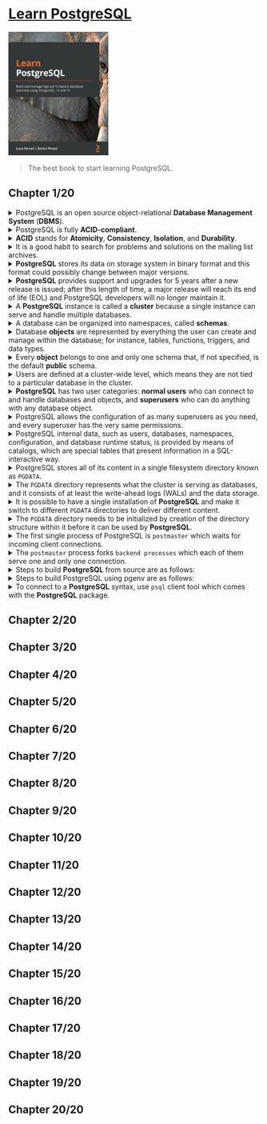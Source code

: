 # [Learn PostgreSQL](https://www.amazon.com/Learn-PostgreSQL-high-performance-database-solutions/dp/183898528X/ref=sr_1_1?crid=1GFEV5AXN7SW&keywords=learn+postgresql&qid=1672678280&sprefix=learn+postgres%2Caps%2C586&sr=8-1)
<img alt="9781838985288" src="../covers/9781838985288.jpg" width="200"/>

> The best book to start learning PostgreSQL.

## Chapter 1/20

<details>
<summary>PostgreSQL is an open source object-relational <b>Database Management System</b> (<b>DBMS</b>).</summary>

</details>

<details>
<summary>PostgreSQL is fully <b>ACID-compliant</b>.</summary>

</details>

<details>
<summary><b>ACID</b> stands for <b>Atomicity</b>, <b>Consistency</b>, <b>Isolation</b>, and <b>Durability</b>.</summary>

- **Atomicity**: Complex database operations is proccessed as a single instruction.
- **Consistency**: Data within the database will not be corrupted due to partially performed operations.
- **Isolation**: Allows database to handle concurrency, without interleaved changes.
- **Durability**: Database engine is supposed to protect the data it contains, even in the case of software and hardware failures.
</details>

<details>
<summary>It is a good habit to search for problems and solutions on the mailing list archives.</summary>

https://www.postgresql.org/list
</details>

<details>
<summary><b>PostgreSQL</b> stores its data on storage system in binary format and this format could possibly change between major versions.</summary>

</details>

<details>
<summary><b>PostgreSQL</b> provides support and upgrades for 5 years after a new release is issued; after this length of time, a major release will reach its end of life (EOL) and PostgreSQL developers will no longer maintain it.</summary>

</details>

<details>
<summary>A <b>PostgreSQL</b> instance is called a <b>cluster</b> because a single instance can serve and handle multiple databases.</summary>

</details>

<details>
<summary>A database can be organized into namespaces, called <b>schemas</b>.</summary>

> Schemas cannot be nested, so they represent a flat namespace.
</details>

<details>
<summary>Database <b>objects</b> are represented by everything the user can create and manage within the database; for instance, tables, functions, triggers, and data types.</summary>

</details>

<details>
<summary>Every <b>object</b> belongs to one and only one schema that, if not specified, is the default <b>public</b> schema.</summary>

</details>

<details>
<summary>Users are defined at a cluster-wide level, which means they are not tied to a particular database in the cluster.</summary>

</details>

<details>
<summary><b>PostgreSQL</b> has two user categories: <b>normal users</b> who can connect to and handle databases and objects, and <b>superusers</b> who can do anything with any database object.</summary>

</details>

<details>
<summary>PostgreSQL allows the configuration of as many superusers as you need, and every superuser has the very same permissions.</summary>

</details>

<details>
<summary>PostgreSQL internal data, such as users, databases, namespaces, configuration, and database runtime status, is provided by means of catalogs, which are special tables that present information in a SQL-interactive way.</summary>

</details>

<details>
<summary>PostgreSQL stores all of its content in a single filesystem directory known as <code>PGDATA</code>.</summary>

</details>

<details>
<summary>The <code>PGDATA</code> directory represents what the cluster is serving as databases, and it consists of at least the write-ahead logs (WALs) and the data storage.</summary>

</details>

<details>
<summary>It is possible to have a single installation of <b>PostgreSQL</b> and make it switch to different <code>PGDATA</code> directories to deliver different content.</summary>

</details>

<details>
<summary>The <code>PGDATA</code> directory needs to be initialized by creation of the directory structure within it before it can be used by <b>PostgreSQL</b>.</summary>

</details>

<details>
<summary>The first single process of PostgreSQL is <code>postmaster</code> which waits for incoming client connections.</summary>

</details>

<details>
<summary>The <code>postmaster</code> process forks <code>backend processes</code> which each of them serve one and only one connection.</summary>

</details>

<details>
<summary>Steps to build <b>PostgreSQL</b> from source are as follows:</summary>

> First build the project:

```sh
git clone https://github.com/postgresql/postgresql
cd postgresql
git checkout <latest>
./configure --prefix=$HOME/.local
make
sudo make install
```

> Create postgres user and initialize database:

```sh
sudo useradd postgres
sudo mkdir /opt/postgres/14
sudo chown postgres:postgres /opt/postgres/14
initdb -D /opt/postgresql/14
```
</details>

<details>
<summary>Steps to build PostgreSQL using pgenv are as follows:</summary>

> Prepare script:

```sh
git clone https://github.com/theory/pgenv
cp pgenv/bin/pgenv ~/.local/bin/
```

> Build database:

```sh
pgenv available
pgenv build <version>
```
</details>

<details>
<summary>To connect to a <b>PostgreSQL</b> syntax, use <code>psql</code> client tool which comes with the <b>PostgreSQL</b> package.</summary>

```sh
psql -U postgres -h localhost template1
```
</details>

## Chapter 2/20
## Chapter 3/20
## Chapter 4/20
## Chapter 5/20
## Chapter 6/20
## Chapter 7/20
## Chapter 8/20
## Chapter 9/20
## Chapter 10/20
## Chapter 11/20
## Chapter 12/20
## Chapter 13/20
## Chapter 14/20
## Chapter 15/20
## Chapter 16/20
## Chapter 17/20
## Chapter 18/20
## Chapter 19/20
## Chapter 20/20

